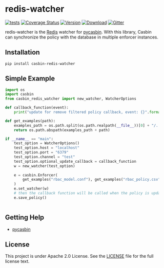 # redis-watcher

[![tests](https://github.com/pycasbin/redis-watcher/actions/workflows/release.yml/badge.svg)](https://github.com/pycasbin/redis-watcher/actions/workflows/release.yml) [![Coverage Status](https://coveralls.io/repos/github/pycasbin/redis-watcher/badge.svg)](https://coveralls.io/github/pycasbin/redis-watcher) [![Version](https://img.shields.io/pypi/v/casbin-redis-watcher.svg)](https://pypi.org/project/casbin-redis-watcher/) [![Download](https://img.shields.io/pypi/dm/casbin-redis-watcher.svg)](https://pypi.org/project/casbin-redis-watcher/) [![Gitter](https://badges.gitter.im/Join%20Chat.svg)](https://gitter.im/casbin/lobby)

redis-watcher is the [Redis](https://github.com/redis/redis) watcher for [pycasbin](https://github.com/casbin/pycasbin). With this library, Casbin can synchronize the policy with the database in multiple enforcer instances.

## Installation

    pip install casbin-redis-watcher

## Simple Example

```python
import os
import casbin
from casbin_redis_watcher import new_watcher, WatcherOptions

def callback_function(event):
    print("update for remove filtered policy callback, event: {}".format(event))

def get_examples(path):
    examples_path = os.path.split(os.path.realpath(__file__))[0] + "/../examples/"
    return os.path.abspath(examples_path + path)

if __name__ == "main":
    test_option = WatcherOptions()
    test_option.host = "localhost"
    test_option.port = "6379"
    test_option.channel = "test"
    test_option.optional_update_callback = callback_function
    w = new_watcher(test_option)
    
    e = casbin.Enforcer(
        get_examples("rbac_model.conf"), get_examples("rbac_policy.csv")
    )
    e.set_watcher(w)
    # then the callback function will be called when the policy is updated.
    e.save_policy()
   
```

## Getting Help

- [pycasbin](https://github.com/casbin/pycasbin)

## License

This project is under Apache 2.0 License. See the [LICENSE](LICENSE) file for the full license text.

